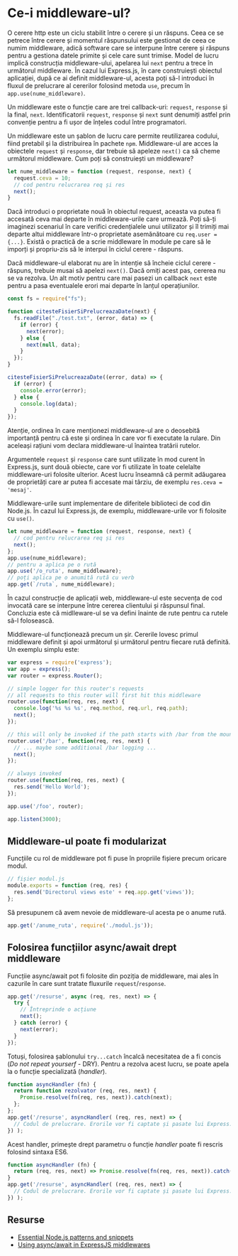 # Ce-i middleware-ul?

O cerere http este un ciclu stabilit între o cerere și un răspuns. Ceea ce se petrece între cerere și momentul răspunsului este gestionat de ceea ce numim middleware, adică software care se interpune între cerere și răspuns pentru a gestiona datele primite și cele care sunt trimise. Model de lucru implică construcția middleware-ului, apelarea lui `next` pentru a trece în următorul middleware. În cazul lui Express.js, în care construiești obiectul aplicației, după ce ai definit middleware-ul, acesta poți să-l introduci în fluxul de prelucrare al cererilor folosind metoda `use`, precum în `app.use(nume_middleware)`.

Un middleware este o funcție care are trei callback-uri: `request`, `response` și la final, `next`. Identificatorii `request`, `response` și `next` sunt denumiți astfel prin convenție pentru a fi ușor de înțeles codul între programatori.

Un middleware este un șablon de lucru care permite reutilizarea codului, fiind pretabil și la distribuirea în pachete `npm`. Middleware-ul are acces la obiectele `request` și `response`, dar trebuie să apeleze `next()` ca să cheme următorul middleware. Cum poți să construiești un middleware?

```javascript
let nume_middleware = function (request, response, next) {
  request.ceva = 10;
  // cod pentru relucrarea req și res
  next();
}
```

Dacă introduci o proprietate nouă în obiectul request, aceasta va putea fi accesată ceva mai departe în middleware-urile care urmează. Poți să-ți imaginezi scenariul în care verifici credențialele unui utilizator și îl trimiți mai departe altui middleware într-o proprietate asemănătoare cu `req.user = {...}`.
Există o practică de a scrie middleware în module pe care să le imporți și propriu-zis să le interpui în ciclul cerere - răspuns.

Dacă middleware-ul elaborat nu are în intenție să încheie ciclul cerere - răspuns, trebuie musai să apelezi `next()`. Dacă omiți acest pas, cererea nu se va rezolva. Un alt motiv pentru care mai pasezi un callback `next` este pentru a pasa eventualele erori mai departe în lanțul operațiunilor.

```javascript
const fs = require("fs");

function citesteFisierSiPrelucreazaDate(next) {
  fs.readFile("./test.txt", (error, data) => {
    if (error) {
      next(error);
    } else {
      next(null, data);
    }
  });
}

citesteFisierSiPrelucreazaDate((error, data) => {
  if (error) {
    console.error(error);
  } else {
    console.log(data);
  }
});
```

Atenție, ordinea în care menționezi middleware-ul are o deosebită importanță pentru că este și ordinea în care vor fi executate la rulare. Din aceleași rațiuni vom declara middleware-ul înaintea tratării rutelor.

Argumentele `request` și `response` care sunt utilizate în mod curent în Express.js, sunt două obiecte, care vor fi utilizate în toate celelalte middleware-uri folosite ulterior. Acest lucru înseamnă că permit adăugarea de proprietăți care ar putea fi accesate mai târziu, de exemplu `res.ceva = 'mesaj'`.

Middleware-urile sunt implementare de diferitele biblioteci de cod din Node.js. În cazul lui Express.js, de exemplu, middleware-urile vor fi folosite cu `use()`.

```javascript
let nume_middleware = function (request, response, next) {
  // cod pentru relucrarea req și res
  next();
};
app.use(nume_middleware);
// pentru a aplica pe o rută
app.use('/o_ruta', nume_middleware);
// poți aplica pe o anumită rută cu verb
app.get(`/ruta`, nume_middleware);
```

În cazul construcție de aplicații web, middleware-ul este secvența de cod invocată care se interpune între cererea clientului și răspunsul final. Concluzia este că midlleware-ul se va defini înainte de rute pentru ca rutele să-l folosească.

Middleware-ul funcționează precum un șir. Cererile lovesc primul middleware definit și apoi următorul și următorul pentru fiecare rută definită. Un exemplu simplu este:

```javascript
var express = require('express');
var app = express();
var router = express.Router();

// simple logger for this router's requests
// all requests to this router will first hit this middleware
router.use(function(req, res, next) {
  console.log('%s %s %s', req.method, req.url, req.path);
  next();
});

// this will only be invoked if the path starts with /bar from the mount point
router.use('/bar', function(req, res, next) {
  // ... maybe some additional /bar logging ...
  next();
});

// always invoked
router.use(function(req, res, next) {
  res.send('Hello World');
});

app.use('/foo', router);

app.listen(3000);

```

## Middleware-ul poate fi modularizat

Funcțiile cu rol de middleware pot fi puse în propriile fișiere precum oricare modul.

```javascript
// fișier modul.js
module.exports = function (req, res) {
  res.send('Directorul views este' + req.app.get('views'));
};
```

Să presupunem că avem nevoie de middleware-ul acesta pe o anume rută.

```javascript
app.get('/anume_ruta', require('./modul.js'));
```

## Folosirea funcțiilor async/await drept middleware

Funcțiie async/await pot fi folosite din poziția de middleware, mai ales în cazurile în care sunt tratate fluxurile `request`/`response`.

```javascript
app.get('/resurse', async (req, res, next) => {
  try {
    // Întreprinde o acțiune
    next();
  } catch (error) {
    next(error);
  }
});
```

Totuși, folosirea șablonului `try...catch` încalcă necesitatea de a fi concis (*Do not repeat yourserf* - DRY). Pentru a rezolva acest lucru, se poate apela la o funcție specializată (*handler*).

```javascript
function asyncHandler (fn) {
  return function rezolvator (req, res, next) {
    Promise.resolve(fn(req, res, next)).catch(next);
  };
};
app.get('/resurse', asyncHandler( (req, res, next) => {
  // Codul de prelucrare. Erorile vor fi captate și pasate lui Express.js
}) );
```

Acest handler, primește drept parametru o funcție *handler* poate fi rescris folosind sintaxa ES6.

```javascript
function asyncHandler (fn) {
  return (req, res, next) => Promise.resolve(fn(req, res, next)).catch(next);
}
app.get('/resurse', asyncHandler( (req, res, next) => {
  // Codul de prelucrare. Erorile vor fi captate și pasate lui Express.js
}) );
```

## Resurse

- [Essential Node.js patterns and snippets](http://blog.mixu.net/2011/02/02/essential-node-js-patterns-and-snippets/)
- [Using async/await in ExpressJS middlewares](https://www.acuriousanimal.com/blog/2018/03/15/express-async-middleware)
